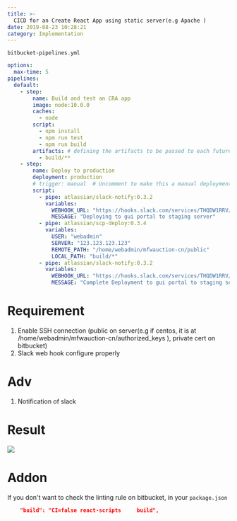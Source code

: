 ```yaml
---
title: >-
  CICD for an Create React App using static server(e.g Apache )  
date: 2019-08-23 10:28:21
category: Implementation
---
```

```bitbucket-pipelines.yml```
```yml
options:
  max-time: 5
pipelines:
  default:
    - step:
        name: Build and test an CRA app
        image: node:10.0.0
        caches:
          - node
        script:
          - npm install
          - npm run test
          - npm run build
        artifacts: # defining the artifacts to be passed to each future step.
          - build/**
    - step:
        name: Deploy to production
        deployment: production
        # trigger: manual  # Uncomment to make this a manual deployment.
        script:
          - pipe: atlassian/slack-notify:0.3.2
            variables:
              WEBHOOK_URL: "https://hooks.slack.com/services/THQDW1RRV/BLWFER4/0gVW1b2uCyIBYeONX0bX0asdasdasd"
              MESSAGE: "Deploying to gui portal to staging server"
          - pipe: atlassian/scp-deploy:0.3.4
            variables:
              USER: "webadmin"
              SERVER: "123.123.123.123"
              REMOTE_PATH: "/home/webadmin/mfwauction-cn/public"
              LOCAL_PATH: "build/*"
          - pipe: atlassian/slack-notify:0.3.2
            variables:
              WEBHOOK_URL: "https://hooks.slack.com/services/THQDW1RRV/BLWFER4/0gVYtBWuCyIBYeONX0bX0asdasdasd"
              MESSAGE: "Complete Deployment to gui portal to staging server"
```
# Requirement
1. Enable SSH connection (public on server(e.g if centos, it is at /home/webadmin/mfwauction-cn/authorized_keys ), private cert on bitbucket)
2. Slack web hook configure properly

# Adv
1. Notification of slack

# Result
![ ](http://tinyurl.com/y3mbpgf9)

# Addon
If you don't want to  check the linting rule on bitbucket, in your `package.json`

```json
    "build": "CI=false react-scripts     build",

```